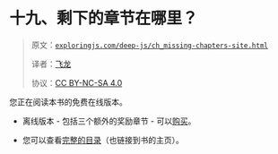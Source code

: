 # 十九、剩下的章节在哪里？

> 原文：[`exploringjs.com/deep-js/ch_missing-chapters-site.html`](https://exploringjs.com/deep-js/ch_missing-chapters-site.html)
> 
> 译者：[飞龙](https://github.com/wizardforcel)
> 
> 协议：[CC BY-NC-SA 4.0](https://creativecommons.org/licenses/by-nc-sa/4.0/)


您正在阅读本书的免费在线版本。

+   离线版本 - 包括三个额外的奖励章节 - 可以[购买](https://exploringjs.com/deep-js/#buy)。

+   您可以查看[完整的目录](https://exploringjs.com/deep-js/downloads/complete-toc.html)（也链接到书的主页）。
